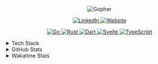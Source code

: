<p align="center">
    <img alt="Gopher" src="./assets/dancing-gopher.gif"></a>
</p>

<p align="center">
    <a href="https://www.linkedin.com/in/standa-zeman" target="_blank">
        <img alt="LinkedIn" src="https://img.shields.io/badge/LinkedIn-0077B5?style=for-the-badge&logo=linkedin&logoColor=white">
    </a>
    <a href="https://standa.dev" target="_blank">
        <img alt="Website" src="https://img.shields.io/badge/website-000000?style=for-the-badge&logoColor=white">
    </a>
</p>

<p align="center">
    <a href="https://github.com/stanislav-zeman?tab=repositories&language=go" target="_blank">
        <img alt="Go" src="https://img.shields.io/badge/Go-00ADD8?style=for-the-badge&logo=go&logoColor=white">
    </a>
    <a href="https://github.com/stanislav-zeman?tab=repositories&language=rust" target="_blank">
        <img alt="Rust" src="https://img.shields.io/badge/Rust-000000?style=for-the-badge&logo=rust&logoColor=white">
    </a>
    <a href="https://github.com/stanislav-zeman?tab=repositories&language=dart" target="_blank">
        <img alt="Dart" src="https://img.shields.io/badge/Dart-%230175C2.svg?style=for-the-badge&logo=dart&logoColor=white">
    </a>
    <a href="https://github.com/stanislav-zeman?tab=repositories&language=svelte" target="_blank">
        <img alt="Svelte" src="https://img.shields.io/badge/Svelte-4A4A55?style=for-the-badge&logo=svelte">
    </a>
    <a href="https://github.com/stanislav-zeman?tab=repositories&language=typescript" target="_blank">
        <img alt="TypeScript" src="https://img.shields.io/badge/TypeScript-3178C6?style=for-the-badge&logo=typescript&logoColor=white">
    </a>
</p>

<details>
    <summary>Tech Stack</summary>
    <br>

| Topic           | Tech                                                                                      |
| --------------- | ----------------------------------------------------------------------------------------- |
| Languages       | Go, Rust, Dart, TypeScript, Lua                                                           |
| Frameworks      | Flutter, Svelte                                                                           |
| Domains         | Web Development, Streaming                                                                |
| APIs            | REST, gRPC, GraphQL                                                                       |
| Databases       | PostgreSQL, MySQL/MariaDB, SQLite, BadgerDB, Redis, Timescale, InfluxDB                   |
| Message Brokers | NATS, RabbitMQ                                                                            |
| DevOps          | GitHub Actions, Gitlab CI, Ansible, Terraform, Consul, Docker, Kubernetes, Nomad, Systemd |
| Observability   | Prometheus, Grafana, Jaeger, OpenTelemetry                                                |
| OS              | MacOS, Linux                                                                              |

</details>

<details>
    <summary>GitHub Stats</summary>
    <br>
    <p align="center">
        <img alt="GitHub Stats" src="https://github-readme-stats.vercel.app/api?username=stanislav-zeman&show_icons=true&rank_icon=github&show=reviews,prs_merged,prs_merged_percentage&bg_color=30,00A29C,00ADD8&title_color=fff&text_color=fff&icon_color=5DC9E2&border_radius=8&border_color=fff">
    </p>
</details>

<details>
    <summary>Wakatime Stats</summary>
    <br>
    <p align="center">
        <img alt="Wakatime Stats" src="https://github-readme-stats.vercel.app/api/wakatime?username=standa&bg_color=30,00A29C,00ADD8&title_color=5DC9E2&text_color=fff&icon_color=5DC9E2&border_radius=8&border_color=fff">
    </p>
</details>
